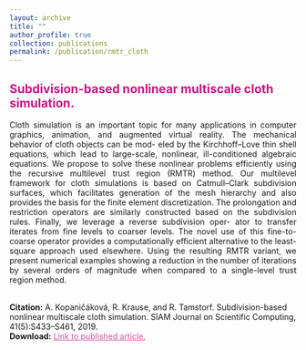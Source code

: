 ```yaml
---
layout: archive
title: ""
author_profile: true
collection: publications
permalink: /publication/rmtr_cloth
---
```


## <span style="color:rgb(199, 21, 133)">  Subdivision-based nonlinear multiscale cloth simulation. </span>
<div style="text-align: justify">Cloth simulation is an important topic for many applications in computer graphics, animation, and augmented virtual reality. The mechanical behavior of cloth objects can be mod- eled by the Kirchhoff–Love thin shell equations, which lead to large-scale, nonlinear, ill-conditioned algebraic equations. We propose to solve these nonlinear problems efficiently using the recursive multilevel trust region (RMTR) method. Our multilevel framework for cloth simulations is based on Catmull–Clark subdivision surfaces, which facilitates generation of the mesh hierarchy and also provides the basis for the finite element discretization. The prolongation and restriction operators are similarly constructed based on the subdivision rules. Finally, we leverage a reverse subdivision oper- ator to transfer iterates from fine levels to coarser levels. The novel use of this fine-to-coarse operator provides a computationally efficient alternative to the least-square approach used elsewhere. Using the resulting RMTR variant, we present numerical examples showing a reduction in the number of iterations by several orders of magnitude when compared to a single-level trust region method.
</div><br />


**Citation:** A. Kopaničáková, R. Krause, and R. Tamstorf. Subdivision-based nonlinear multiscale cloth simulation. SIAM Journal on Scientific Computing, 41(5):S433–S461, 2019.  <br />
**Download:** <a href="https://locus.siam.org/doi/abs/10.1137/18M1194870" style="color:rgb(199, 21, 133,0.75);">Link to published article.</a> <br />


